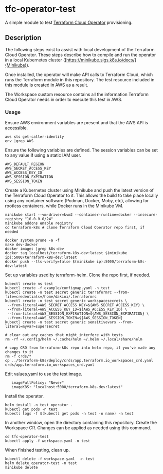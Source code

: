 # tfc-operator-test
A simple module to test [Terraform Cloud Operator](https://github.com/hashicorp/terraform-k8s) provisioning.

## Description

The following steps exist to assist with local development of the Terraform Cloud Operator. These steps describe how to compile and run the operator in a local Kubernetes cluster ([https://minikube.sigs.k8s.io/docs/](Minikube)).

Once installed, the operator will make API calls to Terraform Cloud, which runs the Terraform module in this repository. The test resource included in this module is created in AWS as a result.

The Workspace custom resource contains all the information Terraform Cloud Operator needs in order to execute this test in AWS.

### Usage

Ensure AWS environment variables are present and that the AWS API is accessible.

```
aws sts get-caller-identity
env |grep AWS
```

Ensure the following variables are defined. The session variables can be set to any value if using a static IAM user.

```
AWS_DEFAULT_REGION
AWS_SECRET_ACCESS_KEY
AWS_ACCESS_KEY_ID
AWS_SESSION_EXPIRATION
AWS_SESSION_TOKEN
```

Create a Kubernetes cluster using Minikube and push the latest version of the Terraform Cloud Operator to it. This allows the build to take place locally using any container software (Podman, Docker, Moby, etc), allowing for rootless containers, while Docker runs in the Minikube VM.

```
minikube start --vm-driver=kvm2 --container-runtime=docker --insecure-registry "10.0.0.0/24"
minikube addons enable registry
cd terraform-k8s # clone Terraform Cloud Operator repo first, if needed

docker system prune -a -f
make dev-docker
docker images |grep k8s-dev
docker tag localhost/terraform-k8s-dev:latest $(minikube ip):5000/terraform-k8s-dev:latest
docker push --tls-verify=false $(minikube ip):5000/terraform-k8s-dev:latest
```

Set up variables used by [terraform-helm](https://github.com/hashicorp/terraform-helm). Clone the repo first, if needed.

```
kubectl create ns test
kubectl create -f example/configmap.yaml -n test
kubectl create -n test secret generic terraformrc --from-file=credentials=/home/dakini/.terraformrc
kubectl create -n test secret generic workspacesecrets \
 --from-literal=AWS_SECRET_ACCESS_KEY=${AWS_SECRET_ACCESS_KEY} \
 --from-literal=AWS_ACCESS_KEY_ID=${AWS_ACCESS_KEY_ID} \
 --from-literal=AWS_SESSION_EXPIRATION=${AWS_SESSION_EXPIRATION} \
 --from-literal=AWS_SESSION_TOKEN=${AWS_SESSION_TOKEN}
kubectl create -n test secret generic sensitivevars --from-literal=myvar=supersecret

# clear out any caches that might interfere with tests
rm -rf ~/.config/helm ~/.cache/helm ~/.helm ~/.local/share/helm

# copy CRD from terraform-k8s repo into helm repo, if you've made any changes to it
rm -f crds/*
cp ../terraform-k8s/deploy/crds/app.terraform.io_workspaces_crd.yaml crds/app.terraform.io_workspaces_crd.yaml
```

Edit values.yaml to use the test image.

```
   imagePullPolicy: "Never"
   imageK8S: "localhost:5000/terraform-k8s-dev:latest"
```


Install the operator.

```
helm install -n test operator .
kubectl get pods -n test
kubectl logs -f $(kubectl get pods -n test -o name) -n test
```

In another window, open the directory containing this repository. Create the Workspace CR. Changes can be applied as needed using this command.

```
cd tfc-operator-test
kubectl apply -f workspace.yaml -n test
```

When finished testing, clean up.

```
kubectl delete -f workspace.yaml  -n test
helm delete operator-test -n test
minikube delete
```
